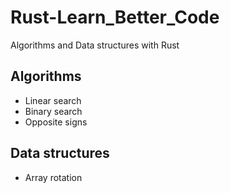 # Rust-Learn_Better_Code
Algorithms and Data structures with Rust

## Algorithms
* Linear search
* Binary search
* Opposite signs


## Data structures
* Array rotation
